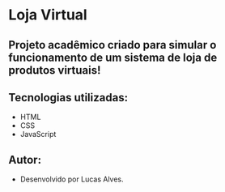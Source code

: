 # Loja Virtual

## Projeto acadêmico criado para simular o funcionamento de um sistema de loja de produtos virtuais!

## Tecnologias utilizadas:

- HTML
- CSS
- JavaScript

## Autor:

- Desenvolvido por Lucas Alves.
